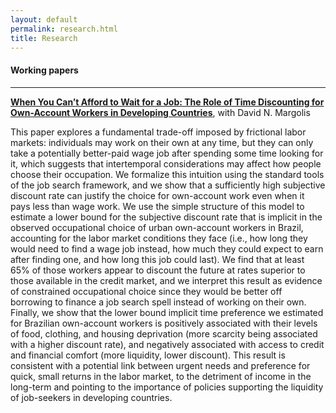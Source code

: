 ```yaml
---
layout: default
permalink: research.html
title: Research
---
```


#### Working papers

<hr>

<b>[When You Can’t Afford to Wait for a Job: The Role of Time Discounting for Own-Account Workers in Developing Countries](https://hal-pse.archives-ouvertes.fr/halshs-03288728v1)</b>, with David N. Margolis

This paper explores a fundamental trade-off imposed by frictional labor markets: individuals may work on their own at any time, but they can only take a potentially better-paid wage job after spending some time looking for it, which suggests that intertemporal considerations may affect how people choose their occupation. We formalize this intuition using the standard tools of the job search framework, and we show that a sufficiently high subjective discount rate can justify the choice for own-account work even when it pays less than wage work. We use the simple structure of this model to estimate a lower bound for the subjective discount rate that is implicit in the observed occupational choice of urban own-account workers in Brazil, accounting for the labor market conditions they face (i.e., how long they would need to find a wage job instead, how much they could expect to earn after finding one, and how long this job could last). We find that at least 65% of those workers appear to discount the future at rates superior to those available in the credit market, and we interpret this result as evidence of constrained occupational choice since they would be better off borrowing to finance a job search spell instead of working on their own. Finally, we show that the lower bound implicit time preference we estimated for Brazilian own-account workers is positively associated with their levels of food, clothing, and housing deprivation (more scarcity being associated with a higher discount rate), and negatively associated with access to credit and financial comfort (more liquidity, lower discount). This result is consistent with a potential link between urgent needs and preference for quick, small returns in the labor market, to the detriment of income in the long-term and pointing to the importance of policies supporting the liquidity of job-seekers in developing countries.

<!---
<br>

#### Computer programs

Stata program for estimation of .... --->
